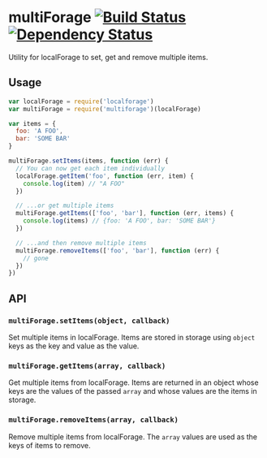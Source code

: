 # multiForage [![Build Status](https://travis-ci.org/alanshaw/multiforage.svg?branch=master)](https://travis-ci.org/alanshaw/multiforage) [![Dependency Status](https://david-dm.org/alanshaw/multiforage.svg)](https://david-dm.org/alanshaw/multiforage)
Utility for localForage to set, get and remove multiple items.

## Usage

```js
var localForage = require('localforage')
var multiForage = require('multiforage')(localForage)

var items = {
  foo: 'A FOO',
  bar: 'SOME BAR'
}

multiForage.setItems(items, function (err) {
  // You can now get each item individually
  localForage.getItem('foo', function (err, item) {
    console.log(item) // "A FOO"
  })

  // ...or get multiple items
  multiForage.getItems(['foo', 'bar'], function (err, items) {
    console.log(items) // {foo: 'A FOO', bar: 'SOME BAR'}
  })

  // ...and then remove multiple items
  multiForage.removeItems(['foo', 'bar'], function (err) {
    // gone
  })
})
```

## API

### `multiForage.setItems(object, callback)`

Set multiple items in localForage. Items are stored in storage using `object` keys as the key and value as the value.

### `multiForage.getItems(array, callback)`

Get multiple items from localForage. Items are returned in an object whose keys are the values of the passed `array` and whose values are the items in storage.

### `multiForage.removeItems(array, callback)`

Remove multiple items from localForage. The `array` values are used as the keys of items to remove.
